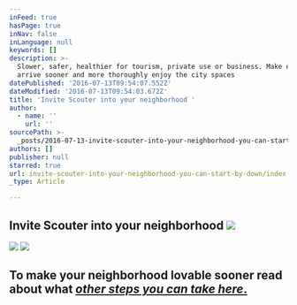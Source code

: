 ```yaml
---
inFeed: true
hasPage: true
inNav: false
inLanguage: null
keywords: []
description: >-
  Slower, safer, healthier for tourism, private use or business. Make everyone
  arrive sooner and more thoroughly enjoy the city spaces
datePublished: '2016-07-13T09:54:07.552Z'
dateModified: '2016-07-13T09:54:03.672Z'
title: 'Invite Scouter into your neighborhood '
author:
  - name: ''
    url: ''
sourcePath: >-
  _posts/2016-07-13-invite-scouter-into-your-neighborhood-you-can-start-by-down.md
authors: []
publisher: null
starred: true
url: invite-scouter-into-your-neighborhood-you-can-start-by-down/index.html
_type: Article

---
```

## Invite Scouter into your neighborhood ![](https://the-grid-user-content.s3-us-west-2.amazonaws.com/994226d2-31bb-43e3-89f4-25df214a3de0.png)
![](https://the-grid-user-content.s3-us-west-2.amazonaws.com/a2712718-3a62-40be-a522-674cdfce51c7.png)
![](https://the-grid-user-content.s3-us-west-2.amazonaws.com/732eb754-8b91-42c5-8d6f-a01b436b94f2.png)

## To make your neighborhood lovable sooner read about what [_other steps you can take here_.][0]

[0]: null